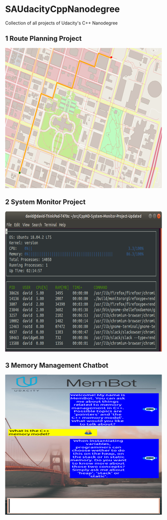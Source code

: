 # SAUdacityCppNanodegree
Collection of all projects of Udacity's C++ Nanodegree

## 1 Route Planning Project

<img src="images/map.png" width="600" height="450" />

## 2 System Monitor Project

<img src="images/monitor.png" width="600" height="450" />

## 3 Memory Management Chatbot

<img src="images/chatbot_demo.png" width="600" height="450" />